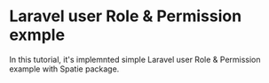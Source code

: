 # Laravel user Role & Permission exmple

In this tutorial, it's implemnted simple Laravel user Role & Permission example with Spatie package.
